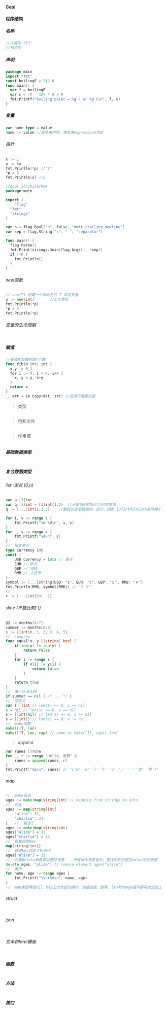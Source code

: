 #### Gopl

#### 程序结构

##### 名称

```go
//关键字 25个
//预声明
```

##### 声明

```go
package main
import "fmt"
const boilingF = 212.0
func main() {
  var f = boilingF
  var c = (f - 32) * 5 / 9
  fmt.Printf("boiling point = %g F or %g C\n", f, c)
}
```

##### 变量

```go
var name type = value
name := value //短变量声明，类型由expression决定
```

###### 指针

```go
x := 1
p := &x
fmt.Println(*p) //"1"
*p = 2
fmt.Println(x) //2
```

```go
//gopl.io/ch2/echo4
package main

import (
	"flag"
  "fmt"
  "strings"
)

var n = flag.Bool("n", false, "omit trailing newline")
var sep = flag,String("s", " ", "separator")

func main() {
  flag.Parse()
  fmt.Print(strings.Join(flag.Args(), *sep))
  if !*n {
    fmt.Println()
  }
}
```

###### new函数

```go
// new(T) 创建一个未命名的 T 类型变量
p := new(int)		//int类型
fmt.Println(*p)
*p = 2
fmt.Println(*p)
```

###### 变量的生命周期

```go

```

##### 赋值

```go
//斐波那契数列第n个数
func fib(n int) int {
  x,y := 0,1
  for i := 0; i < n; i++ {
    x, y = y, x+y
  }
  return x
}
_, err = io.Copy(dst, src) //丢弃不需要的值
```

> 类型

```go

```

> 包和文件

```shell

```

> 作用域

```go

```

##### 基础数据类型

```go

```

##### 复合数据类型

###### list :定长 [0,n)

```go
var a [3]int
var q [3]int = [3]int{1,2}	//无赋值则初始化为对应零值
q := [...]int[1,2,3]	//数组长度是数组的一部分，因此 [3]int和[4]int是两种不同数组类型，数组的长度（不是常量表达式）需要在编译阶段确定

for i, v := range 1 {
    fmt.Printf("%d %d\n", i, v)
}
for _, v := range a {
    fmt.Printf("%d\n", v)
}
//	指定索引
type Currency int
const (
	USD Currency = iota // 美元
	EUR // 欧元
	GBP // 英镑
	RMB // 人民币
)
symbol := [...]string{USD: "$", EUR: "€", GBP: "￡", RMB: "￥"}
fmt.Println(RMB, symbol[RMB]) // "3 ￥"
//	
r := [...]int{99: -1}
```

###### slice (不能比较)	[)

```go
Q2 := months[4:7]
summer := months[6:9]
s := []int{0, 1, 2, 3, 4, 5}
//	compare
func equal(x, y []string) bool {
	if len(x) != len(y) {
		return false
	}
	for i := range x {
		if x[i] != y[i] {
			return false
		}
	}
	return true
}
//	唯一合法比较
if summer == nil { /* ... */ }
//	空定义
var s []int // len(s) == 0, s == nil
s = nil // len(s) == 0, s == nil
s = []int(nil) // len(s) == 0, s == nil
s = []int{} // len(s) == 0, s != nil
//	make函数
make([]T, len)
make([]T, len, cap) // same as make([]T, cap)[:len]
```

> append

```go
var runes []rune
for _, r := range "Hello, 世界" {
	runes = append(runes, r)
}
fmt.Printf("%q\n", runes) // "['H' 'e' 'l' 'l' 'o' ',' ' ' '世' '界']"
```

###### map

```go
//	make语法
ages := make(map[string]int) // mapping from strings to ints
//	对比
ages := map[string]int{
	"alice": 31,
	"charlie": 34,
}	//	相当于
ages := make(map[string]int)
ages["alice"] = 31
ages["charlie"] = 34
//	创建空的map
map[string]int{}
//	通过key对应下标访问
ages["alice"] = 32
//	内置delete函数可以删除元素	所有操作是安全的，查找失败将返回value对应零值
delete(ages, "alice") // remove element ages["alice"]
//	遍历
for name, age := range ages {
	fmt.Printf("%s\t%d\n", name, age)
}
//	map类型零值nil，map上的大部分操作，包括查找、删除、len和range循环都可以安全工作在nil值的map上，它们的行为和一个空的map类似。但是向一个nil值的map存入元素将导致一个panic异常。

```

###### struct

```go

```

###### json

```go

```

###### 文本和html模板

```go

```

##### 函数

```go

```

##### 方法

```go

```

##### 接口

```shell

```

